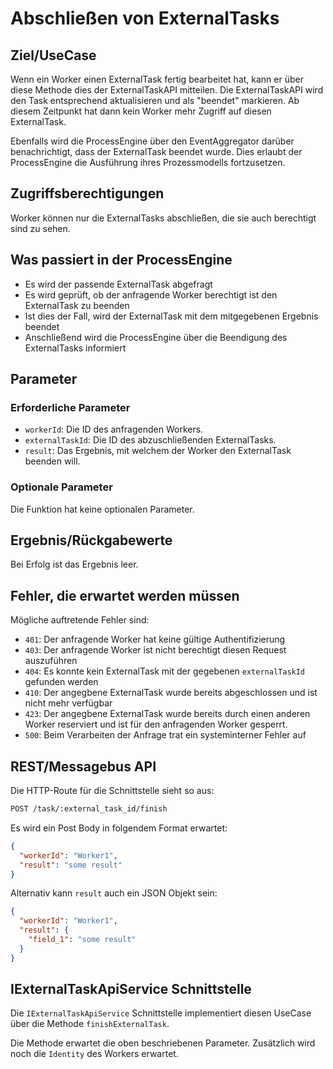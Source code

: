 # Abschließen von ExternalTasks

## Ziel/UseCase

Wenn ein Worker einen ExternalTask fertig bearbeitet hat, kann er über diese
Methode dies der ExternalTaskAPI mitteilen.
Die ExternalTaskAPI wird den Task entsprechend aktualisieren und als "beendet"
markieren.
Ab diesem Zeitpunkt hat dann kein Worker mehr Zugriff auf diesen ExternalTask.

Ebenfalls wird die ProcessEngine über den EventAggregator darüber benachrichtigt,
dass der ExternalTask beendet wurde.
Dies erlaubt der ProcessEngine die Ausführung ihres Prozessmodells fortzusetzen.

## Zugriffsberechtigungen

Worker können nur die ExternalTasks abschließen, die sie auch berechtigt
sind zu sehen.

## Was passiert in der ProcessEngine

- Es wird der passende ExternalTask abgefragt
- Es wird geprüft, ob der anfragende Worker berechtigt ist den ExternalTask
zu beenden
- Ist dies der Fall, wird der ExternalTask mit dem mitgegebenen Ergebnis beendet
- Anschließend wird die ProcessEngine über die Beendigung des ExternalTasks
informiert

## Parameter

### Erforderliche Parameter

- `workerId`: Die ID des anfragenden Workers.
- `externalTaskId`: Die ID des abzuschließenden ExternalTasks.
- `result`: Das Ergebnis, mit welchem der Worker den ExternalTask
beenden will.


### Optionale Parameter

Die Funktion hat keine optionalen Parameter.

## Ergebnis/Rückgabewerte

Bei Erfolg ist das Ergebnis leer.

## Fehler, die erwartet werden müssen

Mögliche auftretende Fehler sind:
- `401`: Der anfragende Worker hat keine gültige Authentifizierung
- `403`: Der anfragende Worker ist nicht berechtigt diesen Request auszuführen
- `404`: Es konnte kein ExternalTask mit der gegebenen `externalTaskId`
    gefunden werden
- `410`: Der angegbene ExternalTask wurde bereits abgeschlossen und ist nicht
mehr verfügbar
- `423`: Der angegbene ExternalTask wurde bereits durch einen anderen Worker
reserviert und ist für den anfragenden Worker gesperrt.
- `500`: Beim Verarbeiten der Anfrage trat ein systeminterner Fehler auf

## REST/Messagebus API

Die HTTP-Route für die Schnittstelle sieht so aus:

```REST
POST /task/:external_task_id/finish
```

Es wird ein Post Body in folgendem Format erwartet:

```JSON
{
  "workerId": "Worker1",
  "result": "some result"
}
```

Alternativ kann `result` auch ein JSON Objekt sein:

```JSON
{
  "workerId": "Worker1",
  "result": {
    "field_1": "some result"
  }
}
```

## IExternalTaskApiService Schnittstelle

Die `IExternalTaskApiService` Schnittstelle implementiert diesen UseCase
über die Methode `finishExternalTask`.

Die Methode erwartet die oben beschriebenen Parameter.
Zusätzlich wird noch die `Identity` des Workers erwartet.
